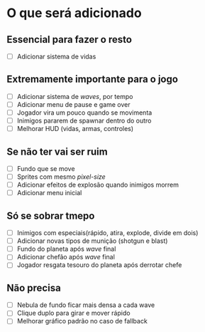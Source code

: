 # O que será adicionado

## Essencial para fazer o resto
- [ ] Adicionar sistema de vidas

## Extremamente importante para o jogo
- [ ] Adicionar sistema de *waves*, por tempo
- [ ] Adicionar menu de pause e game over
- [ ] Jogador vira um pouco quando se movimenta
- [ ] Inimigos pararem de spawnar dentro do outro
- [ ] Melhorar HUD (vidas, armas, controles)

## Se não ter vai ser ruim
- [ ] Fundo que se move
- [ ] Sprites com mesmo *pixel-size*
- [ ] Adicionar efeitos de explosão quando inimigos morrem
- [ ] Adicionar menu inicial

## Só se sobrar tmepo
- [ ] Inimigos com especiais(rápido, atira, explode, divide em dois)
- [ ] Adicionar novas tipos de munição (shotgun e blast)
- [ ] Fundo do planeta após *wave* final
- [ ] Adicionar chefão após *wave* final
- [ ] Jogador resgata tesouro do planeta após derrotar chefe

## Não precisa
- [ ] Nebula de fundo ficar mais densa a cada wave
- [ ] Clique duplo para girar e mover rápido
- [ ] Melhorar gráfico padrão no caso de fallback
